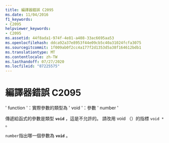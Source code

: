 ```yaml
---
title: 編譯器錯誤 C2095
ms.date: 11/04/2016
f1_keywords:
- C2095
helpviewer_keywords:
- C2095
ms.assetid: 44f8ada1-974f-4e81-a408-33ac6695aa53
ms.openlocfilehash: ddca92a37e8953f44e09cb5c40a31024fcfa3075
ms.sourcegitcommit: 1f009ab0f2cc4a177f2d1353d5a38f164612bdb1
ms.translationtype: MT
ms.contentlocale: zh-TW
ms.lasthandoff: 07/27/2020
ms.locfileid: "87225575"
---
```

# <a name="compiler-error-c2095"></a>編譯器錯誤 C2095

' function '：實際參數的類型為 ' void '：參數 ' number '

傳遞給函式的參數是類型 **`void`** ，這是不允許的。 請改用 void （）的指標 `void *` 。

`number`指出哪一個參數為 **`void`** 。
